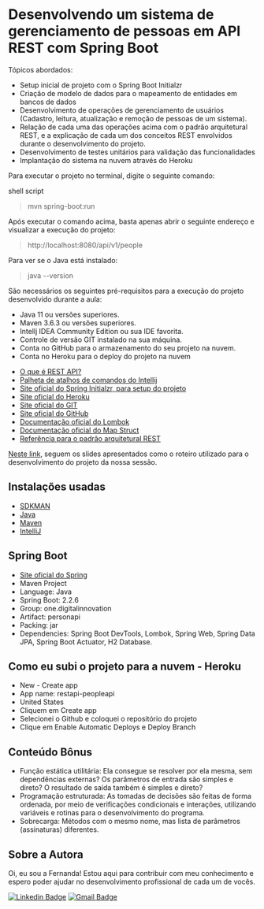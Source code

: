 # Desenvolvendo um sistema de gerenciamento de pessoas em API REST com Spring Boot
Tópicos abordados:

* Setup inicial de projeto com o Spring Boot Initialzr 
* Criação de modelo de dados para o mapeamento de entidades em bancos de dados
* Desenvolvimento de operações de gerenciamento de usuários (Cadastro, leitura, atualização e remoção de pessoas de um sistema).
* Relação de cada uma das operações acima com o padrão arquitetural REST, e a explicação de cada um dos conceitos REST envolvidos durante o desenvolvimento do projeto.
* Desenvolvimento de testes unitários para validação das funcionalidades
* Implantação do sistema na nuvem através do Heroku

Para executar o projeto no terminal, digite o seguinte comando:

shell script
>mvn spring-boot:run 

Após executar o comando acima, basta apenas abrir o seguinte endereço e visualizar a execução do projeto:
> http://localhost:8080/api/v1/people

Para ver se o Java está instalado:
> java --version

São necessários os seguintes pré-requisitos para a execução do projeto desenvolvido durante a aula:

* Java 11 ou versões superiores.
* Maven 3.6.3 ou versões superiores.
* Intellj IDEA Community Edition ou sua IDE favorita.
* Controle de versão GIT instalado na sua máquina.
* Conta no GitHub para o armazenamento do seu projeto na nuvem.
* Conta no Heroku para o deploy do projeto na nuvem
    
- [O que é REST API?](https://rockcontent.com/br/blog/rest-api/)
- [Palheta de atalhos de comandos do Intellij](https://resources.jetbrains.com/storage/products/intellij-idea/docs/IntelliJIDEA_ReferenceCard.pdf)
- [Site oficial do Spring Initialzr, para setup do projeto](https://start.spring.io/)
- [Site oficial do Heroku](https://www.heroku.com/)
- [Site oficial do GIT](https://git-scm.com/)
- [Site oficial do GitHub](http://github.com/)
- [Documentação oficial do Lombok](https://projectlombok.org/)
- [Documentação oficial do Map Struct](https://mapstruct.org/)
- [Referência para o padrão arquitetural REST](https://restfulapi.net/)

[Neste link](https://drive.google.com/file/d/1crVPOVl6ok2HeYjh3fjQuGQn2lDZVHrn/view?usp=sharing), seguem os slides apresentados como o roteiro utilizado para o desenvolvimento do projeto da nossa sessão.

## Instalações usadas
- [SDKMAN](https://sdkman.io/install)
- [Java](https://www.edivaldobrito.com.br/como-instalar-o-java-no-ubuntu-20-04-lts-e-derivados/)
- [Maven](https://linuxize.com/post/how-to-install-apache-maven-on-ubuntu-20-04/)
- [IntelliJ](https://askubuntu.com/questions/272314/setup-and-install-intellij-with-jdk)

## Spring Boot
- [Site oficial do Spring](https://spring.io/)
- Maven Project
- Language: Java
- Spring Boot: 2.2.6
- Group: one.digitalinnovation
- Artifact: personapi
- Packing: jar
- Dependencies: Spring Boot DevTools, Lombok, Spring Web, Spring Data JPA, Spring Boot Actuator, H2 Database.

## Como eu subi o projeto para a nuvem - Heroku
- New - Create app <br>
- App name: restapi-peopleapi <br>
- United States <br>
- Cliquem em Create app <br>
- Selecionei o Github e coloquei o repositório do projeto <br>
- Clique em Enable Automatic Deploys e Deploy Branch

## Conteúdo Bônus
- Função estática utilitária: Ela consegue se resolver por ela mesma, sem dependências externas? Os parâmetros de entrada são simples e direto? O resultado de saída também é simples e direto?
- Programação estruturada: As tomadas de decisões são feitas de forma ordenada, por meio de verificações condicionais e interações, utilizando variáveis e rotinas para o desenvolvimento do programa.
- Sobrecarga: Métodos com o mesmo nome, mas lista de parâmetros (assinaturas) diferentes.

## Sobre a Autora
Oi, eu sou a Fernanda! Estou aqui para contribuir com meu conhecimento e espero poder ajudar no desenvolvimento profissional de cada um de vocês.

[![Linkedin Badge](https://img.shields.io/badge/-Fernanda_Maki_Hirose-blue?style=flat-square&logo=Linkedin&logoColor=white&link=https://www.linkedin.com/in/fernanda-maki-hirose-801117208/)](https://www.linkedin.com/in/fernanda-maki-hirose-801117208/)  [![Gmail Badge](https://img.shields.io/badge/-femahi2020@gmail.com-c14438?style=flat-square&logo=Gmail&logoColor=white&link=mailto:femahi2020@gmail.com)](mailto:femahi2020@gmail.com)

